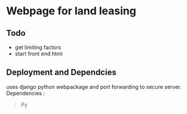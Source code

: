 # Webpage for land leasing 
## Todo 
- get limiting factors 
- start front end html 
## Deployment and Dependcies 
uses django python webpackage and port forwarding to secure server. 
Dependencies : 
  > Py
